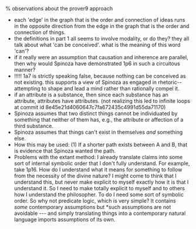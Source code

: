 % observations about the prover9 approach

* each 'edge' in the graph that is the order and connection of ideas runs in
  the opposite direction from the edge in the graph that is the order and
  connection of things.
* the definitions in part 1 all seems to involve modality, or do they? they all
  talk about what 'can be conceived'. what is the meaning of this word 'can'?
* if it really were an assumption that causation and inherence are parallel,
  then why would Spinoza have demonstrated 1p6 in such a circuitous manner?
* !!!!! 1a7 is strictly speaking false, because nothing can be conceived as not
  existing. this supports a view of Spinoza as engaged in rhetoric--attempting
  to shape and lead a mind rather than rationally compel it.
* if an attribute is a substance, then since each substance has an attribute,
  attributes have attributes. (not realizing this led to infinite loops at
  commit id 8e45e21d4060647c7fa672435c4991d55da71170)
* Spinoza assumes that two distinct things cannot be individuated by something
  that neither of them has, e.g., the attribute or affection of a third
  substance.
* Spinoza assumes that things can't exist in themselves *and* something else.
* How this may be used: (1) If a shorter path exists between A and B, that is
  evidence that Spinoza wanted the path.
* Problems with the extant method: I already translate claims into some sort of
  internal symbolic order that I don't fully understand. For example, take
  1p16. How do I understand what it means for something to follow from the
  necessity of the divine nature? I might come to think that I understand this,
  but never make explicit to myself exactly how it is that I understand it. So
  I need to make totally explicit to myself and to others how I understand the
  philosopher. To do I need some sort of symbolic order. So why not predicate
  logic, which is very simple? It contains *some* contemporary assumptions but
  *such assumptions are not avoidable --- and simply translating things into a
  contemporary natural language imports assumptions of its own.
